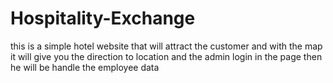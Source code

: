 # Hospitality-Exchange
this is a simple hotel website that will attract the customer and with the map it will give you the direction to location and the admin login in the page then he will be handle the employee data
